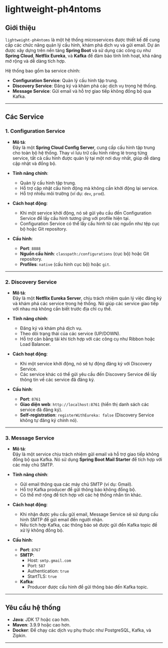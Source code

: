 # lightweight-ph4ntoms

## Giới thiệu
`lightweight-ph4ntoms` là một hệ thống microservices được thiết kế để cung cấp các chức năng quản lý cấu hình, khám phá dịch vụ và gửi email. Dự án được xây dựng trên nền tảng **Spring Boot** và sử dụng các công cụ như **Spring Cloud**, **Netflix Eureka**, và **Kafka** để đảm bảo tính linh hoạt, khả năng mở rộng và dễ dàng tích hợp.

Hệ thống bao gồm ba service chính:
- **Configuration Service**: Quản lý cấu hình tập trung.
- **Discovery Service**: Đăng ký và khám phá các dịch vụ trong hệ thống.
- **Message Service**: Gửi email và hỗ trợ giao tiếp không đồng bộ qua Kafka.

---

## Các Service

### 1. Configuration Service
- **Mô tả**:  
  Đây là một **Spring Cloud Config Server**, cung cấp cấu hình tập trung cho toàn bộ hệ thống. Thay vì lưu trữ cấu hình riêng lẻ trong từng service, tất cả cấu hình được quản lý tại một nơi duy nhất, giúp dễ dàng cập nhật và đồng bộ.

- **Tính năng chính**:
  - Quản lý cấu hình tập trung.
  - Hỗ trợ cập nhật cấu hình động mà không cần khởi động lại service.
  - Hỗ trợ nhiều môi trường (ví dụ: `dev`, `prod`).

- **Cách hoạt động**:
  - Khi một service khởi động, nó sẽ gửi yêu cầu đến Configuration Service để lấy cấu hình tương ứng với profile hiện tại.
  - Configuration Service có thể lấy cấu hình từ các nguồn như tệp cục bộ hoặc Git repository.

- **Cấu hình**:
  - **Port**: `8888`
  - **Nguồn cấu hình**: `classpath:/configurations` (cục bộ) hoặc Git repository.
  - **Profiles**: `native` (cấu hình cục bộ) hoặc `git`.

---

### 2. Discovery Service
- **Mô tả**:  
  Đây là một **Netflix Eureka Server**, chịu trách nhiệm quản lý việc đăng ký và khám phá các service trong hệ thống. Nó giúp các service giao tiếp với nhau mà không cần biết trước địa chỉ cụ thể.

- **Tính năng chính**:
  - Đăng ký và khám phá dịch vụ.
  - Theo dõi trạng thái của các service (UP/DOWN).
  - Hỗ trợ cân bằng tải khi tích hợp với các công cụ như Ribbon hoặc Load Balancer.

- **Cách hoạt động**:
  - Khi một service khởi động, nó sẽ tự động đăng ký với Discovery Service.
  - Các service khác có thể gửi yêu cầu đến Discovery Service để lấy thông tin về các service đã đăng ký.

- **Cấu hình**:
  - **Port**: `8761`
  - **Giao diện web**: `http://localhost:8761` (hiển thị danh sách các service đã đăng ký).
  - **Self-registration**: `registerWithEureka: false` (Discovery Service không tự đăng ký chính nó).

---

### 3. Message Service
- **Mô tả**:  
  Đây là một service chịu trách nhiệm gửi email và hỗ trợ giao tiếp không đồng bộ qua Kafka. Nó sử dụng **Spring Boot Mail Starter** để tích hợp với các máy chủ SMTP.

- **Tính năng chính**:
  - Gửi email thông qua các máy chủ SMTP (ví dụ: Gmail).
  - Hỗ trợ Kafka producer để gửi thông báo không đồng bộ.
  - Có thể mở rộng để tích hợp với các hệ thống nhắn tin khác.

- **Cách hoạt động**:
  - Khi nhận được yêu cầu gửi email, Message Service sẽ sử dụng cấu hình SMTP để gửi email đến người nhận.
  - Nếu tích hợp Kafka, các thông báo sẽ được gửi đến Kafka topic để xử lý không đồng bộ.

- **Cấu hình**:
  - **Port**: `8767`
  - **SMTP**:
    - Host: `smtp.gmail.com`
    - Port: `587`
    - Authentication: `true`
    - StartTLS: `true`
  - **Kafka**:
    - Producer được cấu hình để gửi thông báo đến Kafka topic.

---

## Yêu cầu hệ thống
- **Java**: JDK 17 hoặc cao hơn.
- **Maven**: 3.9.9 hoặc cao hơn.
- **Docker**: Để chạy các dịch vụ phụ thuộc như PostgreSQL, Kafka, và Zipkin.

---
